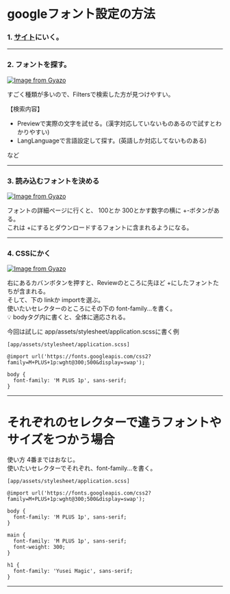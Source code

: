 # googleフォント設定の方法
### 1. [サイト](https://fonts.google.com/?subset=japanese&noto.script=Hira)にいく。
***

### 2. フォントを探す。
[![Image from Gyazo](https://i.gyazo.com/7b48ebb5bc14c2744ba7b0f14da2bc53.png)](https://gyazo.com/7b48ebb5bc14c2744ba7b0f14da2bc53)

すごく種類が多いので、Filtersで検索した方が見つけやすい。

【検索内容】
- Previewで実際の文字を試せる。(漢字対応していないものあるので試すとわかりやすい)
- LangLanguageで言語設定して探す。(英語しか対応してないものある)

など
***

### 3. 読み込むフォントを決める
[![Image from Gyazo](https://i.gyazo.com/3320ed34132ee7f3c5c16a57b806e138.png)](https://gyazo.com/3320ed34132ee7f3c5c16a57b806e138)

フォントの詳細ページに行くと、 100とか 300とかす数字の横に +-ボタンがある。  
これは +にするとダウンロードするフォントに含まれるようになる。
***

### 4. CSSにかく
[![Image from Gyazo](https://i.gyazo.com/1d24c51e079e127eead4a828d7f0971f.png)](https://gyazo.com/1d24c51e079e127eead4a828d7f0971f)

右にあるカバンボタンを押すと、Reviewのところに先ほど +にしたフォントたちが含まれる。  
そして、下の linkか importを選ぶ。  
使いたいセレクターのところにその下の font-family...を書く。  
💡 bodyタグ内に書くと、全体に適応される。  

今回は試しに app/assets/stylesheet/application.scssに書く例
~~~
[app/assets/stylesheet/application.scss]

@import url('https://fonts.googleapis.com/css2?family=M+PLUS+1p:wght@300;500&display=swap');

body {
  font-family: 'M PLUS 1p', sans-serif;
}
~~~
***

# それぞれのセレクターで違うフォントやサイズをつかう場合
使い方 4番まではおなじ。  
使いたいセレクターでそれぞれ、font-family...を書く。 
~~~
[app/assets/stylesheet/application.scss]

@import url('https://fonts.googleapis.com/css2?family=M+PLUS+1p:wght@300;500&display=swap');

body {
  font-family: 'M PLUS 1p', sans-serif;
}

main {
  font-family: 'M PLUS 1p', sans-serif;
  font-weight: 300;
}

h1 {
  font-family: 'Yusei Magic', sans-serif;
}
~~~
***
